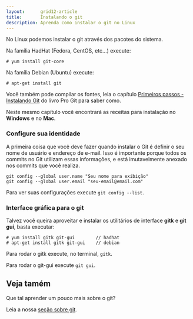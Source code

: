 ```yaml
---
layout:      grid12-article
title:       Instalando o git
description: Aprenda como instalar o git no Linux
---
```


No Linux podemos instalar o git através dos pacotes do sistema.

Na família HadHat (Fedora, CentOS, etc...) execute:

	# yum install git-core

Na família Debian (Ubuntu) execute:

    # apt-get install git

Você também pode compilar os fontes, leia o capítulo 
[Primeiros passos - Instalando Git](http://git-scm.com/book/pt-br/Primeiros-passos-Instalando-Git "link-externo")
do livro Pro Git para saber como.

Neste mesmo capítulo você encontrará as receitas para instalação no __Windows__ e no __Mac__.
 

### Configure sua identidade

A primeira coisa que você deve fazer quando instalar o Git é definir o seu nome de usuário e endereço de e-mail. Isso é
importante porque todos os commits no Git utilizam essas informações, e está imutavelmente anexado nos commits que você
realiza.

    git config --global user.name "Seu nome para exibição"
    git config --global user.email "seu-email@email.com"

Para ver suas configurações execute `git config --list`.


### Interface gráfica para o git


Talvez você queira aproveitar e instalar os utilitários de interface __gitk__ e __git gui__, basta executar:

    # yum install gitk git-gui        // hadhat
    # apt-get install gitk git-gui    // debian

Para rodar o gitk execute, no terminal,  `gitk`.

Para rodar o git-gui execute `git gui`.

Veja tamém
---

Que tal aprender um pouco mais sobre o git?

Leia a nossa [seção sobre git](/git/).

